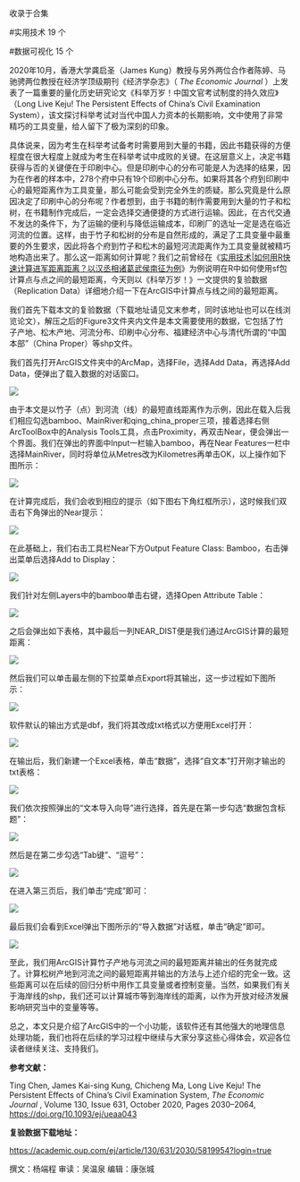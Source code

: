

收录于合集

#实用技术 19 个

#数据可视化 15 个

2020年10月，香港大学龚启圣（James Kung）教授与另外两位合作者陈婷、马驰骋两位教授在经济学顶级期刊《经济学杂志》（ _The Economic
Journal_ ）上发表了一篇重要的量化历史研究论文《科举万岁！中国文官考试制度的持久效应》（Long Live Keju! The Persistent
Effects of China’s Civil Examination
System），该文探讨科举考试对当代中国人力资本的长期影响，文中使用了非常精巧的工具变量，给人留下了极为深刻的印象。

  

具体说来，因为考生在科举考试备考时需要用到大量的书籍，因此书籍获得的方便程度在很大程度上就成为考生在科举考试中成败的关键。在这层意义上，决定书籍获得与否的关键便在于印刷中心。但是印刷中心的分布可能是人为选择的结果，因为在作者的样本中，278个府中只有19个印刷中心分布。如果将其各个府到印刷中心的最短距离作为工具变量，那么可能会受到完全外生的质疑。那么究竟是什么原因决定了印刷中心的分布呢？作者想到，由于书籍的制作需要用到大量的竹子和松树，在书籍制作完成后，一定会选择交通便捷的方式进行运输。因此，在古代交通不发达的条件下，为了运输的便利与降低运输成本，印刷厂的选址一定是选在临近河流的位置。这样，由于竹子和松树的分布是自然形成的，满足了工具变量中最重要的外生要求，因此将各个府到竹子和松木的最短河流距离作为工具变量就被精巧地构造出来了。那么这一距离如何计算呢？我们之前曾经在《[实用技术|如何用R快速计算进军距离距离？以汉丞相诸葛武侯南征为例](http://mp.weixin.qq.com/s?__biz=MzI5ODY0MTQ1OA==&mid=2247490392&idx=1&sn=e2989921177e5dcaa10db7abe666f4c8&chksm=eca3ea05dbd46313d83742ac916c3e7ad91d1871ca3a484e063ea85ebae35cd9ee0aa7ae37d8&scene=21#wechat_redirect)》为例说明在R中如何使用sf包计算点与点之间的最短距离，今天则以《科举万岁！》一文提供的复验数据（Replication
Data）详细地介绍一下在ArcGIS中计算点与线之间的最短距离。

  

我们首先下载本文的复验数据（下载地址请见文末参考，同时该地址也可以在线浏览论文），解压之后的Figure3文件夹内文件是本文需要使用的数据，它包括了竹子产地、松木产地、河流分布、印刷中心分布、福建经济中心与清代所谓的“中国本部”（China
Proper）等shp文件。

  

我们首先打开ArcGIS文件夹中的ArcMap，选择File，选择Add Data，再选择Add Data，便弹出了载入数据的对话窗口。

![](/images/63/2.png)

由于本文是以竹子（点）到河流（线）的最短直线距离作为示例，因此在载入后我们相应勾选bamboo、MainRiver和qing_china_proper三项，接着选择右侧ArcToolBox中的Analysis
Tools工具，点击Proximity，再双击Near，便会弹出一个界面。我们在弹出的界面中Input一栏输入bamboo，再在Near
Features一栏中选择MainRiver，同时将单位从Metres改为Kilometres再单击OK，以上操作如下图所示：

![](/images/63/3.png)

在计算完成后，我们会收到相应的提示（如下图右下角红框所示），这时候我们双击右下角弹出的Near提示：

![](/images/63/4.jpeg)

在此基础上，我们右击工具栏Near下方Output Feature Class: Bamboo，右击弹出菜单后选择Add to Display：

![](/images/63/5.jpeg)

我们针对左侧Layers中的bamboo单击右键，选择Open Attribute Table：

![](/images/63/6.jpeg)

之后会弹出如下表格，其中最后一列NEAR_DIST便是我们通过ArcGIS计算的最短距离：

![](/images/63/7.png)

然后我们可以单击最左侧的下拉菜单点Export将其输出，这一步过程如下图所示：

![](/images/63/8.png)

软件默认的输出方式是dbf，我们将其改成txt格式以方便用Excel打开：  

![](/images/63/9.png)

在输出后，我们新建一个Excel表格，单击“数据”，选择“自文本”打开刚才输出的txt表格：

![](/images/63/10.png)

我们依次按照弹出的“文本导入向导”进行选择，首先是在第一步勾选“数据包含标题”：

![](/images/63/11.png)

然后是在第二步勾选“Tab键”、“逗号”：

![](/images/63/12.png)

在进入第三页后，我们单击“完成”即可：

![](/images/63/13.png)

最后我们会看到Excel弹出下图所示的“导入数据”对话框，单击“确定”即可。

![](/images/63/14.png)

至此，我们用ArcGIS计算竹子产地与河流之间的最短距离并输出的任务就完成了。计算松树产地到河流之间的最短距离并输出的方法与上述介绍的完全一致。这些距离可以在后续的回归分析中用作工具变量或者控制变量。当然，如果我们有关于海岸线的shp，我们还可以计算城市等到海岸线的距离，以作为开放对经济发展影响研究当中的变量等等。

  

总之，本文只是介绍了ArcGIS中的一个小功能，该软件还有其他强大的地理信息处理功能，我们也将在后续的学习过程中继续与大家分享这些心得体会，欢迎各位读者继续关注、支持我们。

  

 **参考文献：**

Ting Chen, James Kai-sing Kung, Chicheng Ma, Long Live Keju! The Persistent
Effects of China’s Civil Examination System, _The Economic Journal_ , Volume
130, Issue 631, October 2020, Pages 2030–2064,
https://doi.org/10.1093/ej/ueaa043

  

 **复验数据下载地址：**

https://academic.oup.com/ej/article/130/631/2030/5819954?login=true  

撰文：杨端程 审读：吴温泉 编辑：康张城  

